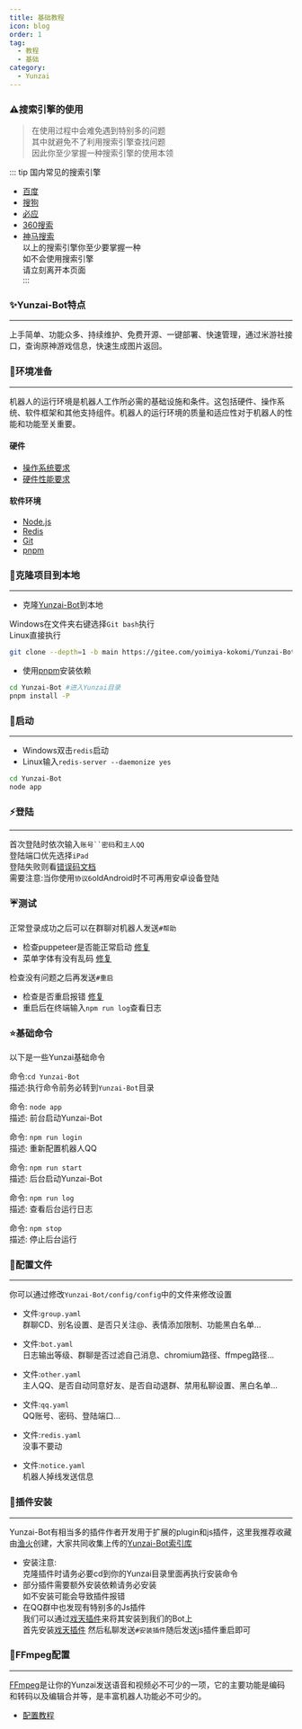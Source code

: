 ```yaml
---
title: 基础教程
icon: blog
order: 1
tag:
  - 教程
  - 基础
category:
  - Yunzai
---
```


### ⚠️搜索引擎的使用
> 在使用过程中会难免遇到特别多的问题   
> 其中就避免不了利用搜索引擎查找问题   
> 因此你至少掌握一种搜索引擎的使用本领

::: tip 国内常见的搜索引擎
- [百度](https://baidu.com/)
- [搜狗](https://wap.sogou.com/)
- [必应](https://cn.bing.com/)
- [360搜索](https://m.so.com/)
- [神马搜索](https://m.sm.cn/)   
以上的搜索引擎你至少要掌握一种   
如不会使用搜索引擎   
请立刻离开本页面  
:::

### ✨Yunzai-Bot特点
---
上手简单、功能众多、持续维护、免费开源、一键部署、快速管理，通过米游社接口，查询原神游戏信息，快速生成图片返回。  

### 🌱环境准备
---
机器人的运行环境是机器人工作所必需的基础设施和条件。这包括硬件、操作系统、软件框架和其他支持组件。机器人的运行环境的质量和适应性对于机器人的性能和功能至关重要。  
#### 硬件
- [操作系统要求](system.md)  
- [硬件性能要求](hardware.md)   

#### 软件环境
- [Node.js](node.md)
- [Redis](redis.md)
- [Git](Git.md)
- [pnpm](pnpm.md)

### 🍁克隆项目到本地
---
- 克隆[Yunzai-Bot](https://gitee.com/yoimiya-kokomi/Yunzai-Bot)到本地    

Windows在文件夹右键选择`Git bash`执行  
Linux直接执行
```bash
git clone --depth=1 -b main https://gitee.com/yoimiya-kokomi/Yunzai-Bot.git
```
- 使用[pnpm](pnpm.md)安装依赖
```bash
cd Yunzai-Bot #进入Yunzai目录
pnpm install -P
```

### 🌸启动
---
- Windows双击`redis`启动
- Linux输入`redis-server --daemonize yes`
```bash
cd Yunzai-Bot
node app
```

### ⚡登陆
---
首次登陆时依次输入`账号``密码`和`主人QQ`   
登陆端口优先选择`iPad`   
登陆失败则看[错误码文档](/QA/landing.md)    
需要注意:当你使用`协议6`oldAndroid时不可再用安卓设备登陆

### ☔测试
正常登录成功之后可以在群聊对机器人发送`#帮助`   
- 检查puppeteer是否能正常启动  [修复](/QA/chrome.md)
- 菜单字体有没有乱码  [修复](/QA/chrome.md#中文字体)   

检查没有问题之后再发送`#重启`
- 检查是否重启报错  [修复](/QA/pm2.md)
- 重启后在终端输入`npm run log`查看日志

### ⭐基础命令
以下是一些Yunzai基础命令   

命令:`cd Yunzai-Bot`    
描述:执行命令前务必转到`Yunzai-Bot`目录   
       
命令: `node app`   
描述: 前台启动Yunzai-Bot  
      
命令: `npm run login`   
描述: 重新配置机器人QQ   
      
命令: `npm run start`   
描述: 后台启动Yunzai-Bot   

命令: `npm run log`   
描述: 查看后台运行日志   
     
命令: `npm stop`    
描述: 停止后台运行   

### 🌈配置文件
---
你可以通过修改`Yunzai-Bot/config/config`中的文件来修改设置
     
- 文件:`group.yaml`   
群聊CD、别名设置、是否只关注@、表情添加限制、功能黑白名单…
    
- 文件:`bot.yaml`  
日志输出等级、群聊是否过滤自己消息、chromium路径、ffmpeg路径…
    
- 文件:`other.yaml`  
主人QQ、是否自动同意好友、是否自动退群、禁用私聊设置、黑白名单…  

- 文件:`qq.yaml`  
QQ账号、密码、登陆端口…   

- 文件:`redis.yaml`  
没事不要动

- 文件:`notice.yaml`  
机器人掉线发送信息


### 🧩插件安装
---
Yunzai-Bot有相当多的插件作者开发用于扩展的plugin和js插件，这里我推荐收藏由[渔火](https://gitee.com/yhArcadia)创建，大家共同收集上传的[Yunzai-Bot索引库](https://gitee.com/yhArcadia/Yunzai-Bot-plugins-index)   
- 安装注意:   
克隆插件时请务必要cd到你的Yunzai目录里面再执行安装命令    
- 部分插件需要额外安装依赖请务必安装   
如不安装可能会导致插件报错    
- 在QQ群中也发现有特别多的Js插件   
我们可以通过[戏天插件](https://gitee.com/XiTianGame/xitian-plugin)来将其安装到我们的Bot上   
首先安装[戏天插件](https://gitee.com/XiTianGame/xitian-plugin)
然后私聊发送`#安装插件`随后发送js插件重启即可

### 🎲FFmpeg配置
---
[FFmpeg](http://ffmpeg.org/)是让你的Yunzai发送语音和视频必不可少的一项，它的主要功能是编码和转码以及编辑合并等，是丰富机器人功能必不可少的。  
- [配置教程](/QA/ffmpeg/)





